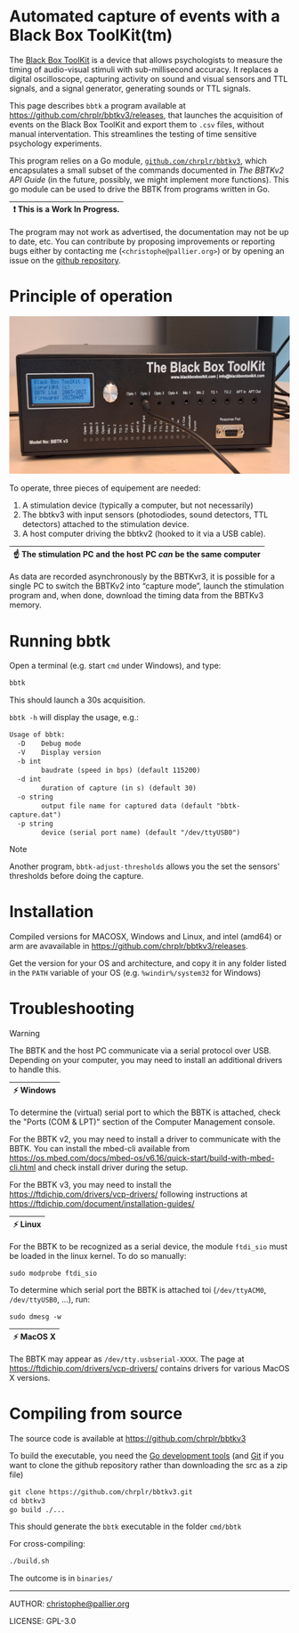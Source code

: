 Automated capture of events with a Black Box ToolKit(tm) 
========================================================

The [Black Box ToolKit](https://www.blackboxtoolkit.com/bbtkv3.html)  is a device that allows psychologists to measure the timing of audio-visual stimuli with sub-millisecond accuracy. It replaces a digital oscilloscope, capturing activity on sound and visual sensors and TTL signals, and a signal generator,
 generating sounds or TTL signals.

This page describes `bbtk` a  program available at <https://github.com/chrplr/bbtkv3/releases>, that launches the acquisition of events on the Black Box ToolKit and export them to `.csv` files, without manual interventation. This streamlines the testing of time sensitive psychology experiments.

This program relies on a Go module, [`github.com/chrplr/bbtkv3`](https://github.com/chrplr/bbtkv3), which encapsulates a small subset of the commands documented in *The BBTKv2 API Guide* (in the future, possibly, we might implement more functions). This go module can be used to drive the BBTK from programs written in Go.


| :exclamation: This is a **Work In Progress**. |
|-----------------------------------------------|

The program may not work as advertised, the documentation may not be up to date, etc.  You can contribute by proposing improvements or reporting bugs either by contacting me (`<christophe@pallier.org>`) or by opening an issue on the [github repository](http://github.com/chrplr/bbtkv3).

# Principle of operation

![](images/bbtkv3.jpg)

To operate, three pieces of equipement are needed:

1. A stimulation device (typically a computer, but not necessarily) 
2. The bbtkv3 with input sensors (photodiodes, sound detectors, TTL detectors) attached to the stimulation device.
3. A host computer driving the bbtkv2 (hooked to it via a USB cable).

| :point_up:  The stimulation PC and the host PC *can* be the same computer |
|---------------------------------------------------------------------------| 

As data are recorded asynchronously by the BBTKvr3, it is possible for a single PC to switch the BBTKv2 into “capture mode”, launch the stimulation program and, when done, download the timing data from the BBTKv3 memory.


# Running bbtk

Open a terminal (e.g. start `cmd` under Windows), and type:

```bash
bbtk
``` 

This should launch a 30s acquisition. 


`bbtk -h` will display the usage, e.g.:


```
Usage of bbtk:
  -D	Debug mode
  -V	Display version
  -b int
    	baudrate (speed in bps) (default 115200)
  -d int
    	duration of capture (in s) (default 30)
  -o string
    	output file name for captured data (default "bbtk-capture.dat")
  -p string
    	device (serial port name) (default "/dev/ttyUSB0")
```

> [!NOTE]
>  Another program, `bbtk-adjust-thresholds` allows you the set the sensors' thresholds before doing the capture.


# Installation

Compiled versions for MACOSX, Windows and Linux, and intel (amd64) or arm are avavailable in <https://github.com/chrplr/bbtkv3/releases>.

Get the version for your OS and architecture, and copy it in any folder listed in the `PATH` variable of your OS (e.g. `%windir%/system32` for Windows)


# Troubleshooting

> [!WARNING]
> The BBTK and the host PC communicate via a serial protocol over
USB. Depending on your computer, you may need to install an additional drivers to handle this. 

   
| :zap: Windows |
|---------------|

To determine the (virtual) serial port to which the BBTK is attached, check the "Ports (COM & LPT)" section of the Computer Management console.

For the BBTK v2, you may need to install a driver to communicate with the BBTK. You can install the mbed-cli available from <https://os.mbed.com/docs/mbed-os/v6.16/quick-start/build-with-mbed-cli.html> and check install driver during the setup.

For the BBTK v3, you may need to install the <https://ftdichip.com/drivers/vcp-drivers/> following instructions at <https://ftdichip.com/document/installation-guides/>


| :zap: Linux  |
|--------------|


For the BBTK to be recognized as a serial device, the module `ftdi_sio` must be loaded in the linux kernel. To do so manually:

    sudo modprobe ftdi_sio

To determine which serial port the BBTK is attached toi (`/dev/ttyACM0`, `/dev/ttyUSB0`, ...), run: 

    sudo dmesg -w 

| :zap: MacOS X |
|---------------|

The BBTK may appear as `/dev/tty.usbserial-XXXX`. The page at <https://ftdichip.com/drivers/vcp-drivers/> contains drivers for various MacOS X versions.


# Compiling from source

The source code is available at <https://github.com/chrplr/bbtkv3>

To build the executable, you need the [Go development tools](https://go.dev/) (and [Git](https://git-scm.com/downloads) if you want to clone the github repository rather than downloading the src as a zip file)


```
git clone https://github.com/chrplr/bbtkv3.git
cd bbtkv3  
go build ./... 
```

This should generate the `bbtk` executable in the folder `cmd/bbtk`

For cross-compiling:

```bash
./build.sh
```

The outcome is in `binaries/`

---

AUTHOR: christophe@pallier.org

LICENSE: GPL-3.0
